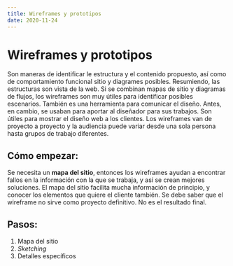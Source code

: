 ```yaml
---
title: Wireframes y prototipos
date: 2020-11-24
---
```

# Wireframes y prototipos

Son maneras de identificar le estructura y el contenido propuesto, así como de comportamiento funcional sitio y diagrames posibles. Resumiendo, las estructuras son vista de la web. Si se combinan mapas de sitio y diagramas de flujos, los wireframes son muy útiles para identificar posibles escenarios. También es una herramienta para comunicar el diseño.
Antes, en cambio, se usaban para aportar al diseñador para sus trabajos. Son útiles para mostrar el diseño web a los clientes. Los wireframes van de proyecto a proyecto y la audiencia puede variar desde una sola persona hasta grupos de trabajo diferentes.

## Cómo empezar:
Se necesita un __mapa del sitio__, entonces los wireframes ayudan a encontrar fallos en la información con la que se trabaja, y así se crean mejores soluciones.
El mapa del sitio facilita mucha información de principio, y conocer los elementos que quiere el cliente también. Se debe saber que el wireframe no sirve como proyecto definitivo. No es el resultado final.

## Pasos:
1. Mapa del sitio
2. _Sketching_
3. Detalles específicos